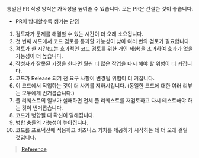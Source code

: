 통일된 PR 작성 양식은 가독성을 높여줄 수 있습니다.
모든 PR은 간결한 것이 좋습니다.

+ PR이 방대할수록 생기는 단점

1. 검토자가 문제를 해결할 수 있는 시간이 더 오래 소요됩니다.
2. 첫 번째 시도에서 코드 검토를 통과할 가능성이 낮아 여러 번의 검토가 필요합니다.
3. 검토가 한 시간(또는 효과적인 코드 검토를 위한 개인 제한)을 초과하여 효과가 없을 가능성이 더 높습니다.
4. 작성자가 잘못된 가정을 한다면 훨씬 더 많은 작업을 다시 해야 할 위험이 더 커집니다.
5. 코드가 Release 되기 전 요구 사항이 변경될 위험이 더 커집니다.
6. 이 코드에서 작업하는 것이 더 사기를 저하시킵니다. (동일한 코드에 대한 여러 리뷰는 모두에게 번거롭습니다.)
7. 풀 리퀘스트의 일부가 실패하면 전체 풀 리퀘스트를 재검토하고 다시 테스트해야 하는 것이 번거롭습니다.
8. 코드가 병합될 때 확신이 덜해집니다.
9. 병합 충돌의 가능성이 높아집니다.
10. 코드를 프로덕션에 적용하고 비즈니스 가치를 제공하기 시작하는 데 더 오래 걸릴 것입니다.

>[Reference](https://smallbusinessprogramming.com/optimal-pull-request-size/)
